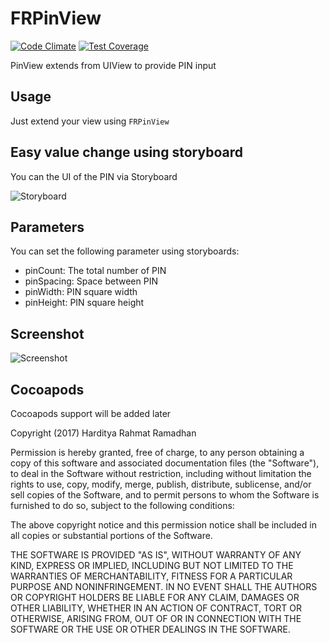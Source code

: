# FRPinView

[![Code Climate](https://codeclimate.com/github/freeskys/FRPinView/badges/gpa.svg)](https://codeclimate.com/github/freeskys/FRPinView)
[![Test Coverage](https://codeclimate.com/github/freeskys/FRPinView/badges/coverage.svg)](https://codeclimate.com/github/freeskys/FRPinView/coverage)

PinView extends from UIView to provide PIN input

## Usage
Just extend your view using `FRPinView`

## Easy value change using storyboard
You can the UI of the PIN via Storyboard

![Storyboard](https://www.dropbox.com/s/3y2bny45gadw9rd/Storyboard.png?dl=1)

## Parameters
You can set the following parameter using storyboards:
- pinCount: The total number of PIN
- pinSpacing: Space between PIN
- pinWidth: PIN square width
- pinHeight: PIN square height

## Screenshot
![Screenshot](https://www.dropbox.com/s/0yp41ueylvd9ibj/Screenshot.png?dl=1)

## Cocoapods
Cocoapods support will be added later

Copyright (2017) Harditya Rahmat Ramadhan

Permission is hereby granted, free of charge, to any person obtaining a copy of this software and associated documentation files (the "Software"), to deal in the Software without restriction, including without limitation the rights to use, copy, modify, merge, publish, distribute, sublicense, and/or sell copies of the Software, and to permit persons to whom the Software is furnished to do so, subject to the following conditions:

The above copyright notice and this permission notice shall be included in all copies or substantial portions of the Software.

THE SOFTWARE IS PROVIDED "AS IS", WITHOUT WARRANTY OF ANY KIND, EXPRESS OR IMPLIED, INCLUDING BUT NOT LIMITED TO THE WARRANTIES OF MERCHANTABILITY, FITNESS FOR A PARTICULAR PURPOSE AND NONINFRINGEMENT. IN NO EVENT SHALL THE AUTHORS OR COPYRIGHT HOLDERS BE LIABLE FOR ANY CLAIM, DAMAGES OR OTHER LIABILITY, WHETHER IN AN ACTION OF CONTRACT, TORT OR OTHERWISE, ARISING FROM, OUT OF OR IN CONNECTION WITH THE SOFTWARE OR THE USE OR OTHER DEALINGS IN THE SOFTWARE.
